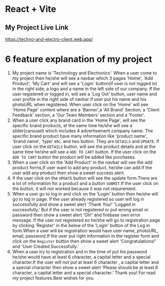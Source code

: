 # React + Vite
## My Project Live Link
https://techno-and-electro-client.web.app/


# 6 feature explanation of my project 
1. My project name is 'Technology and Electronics'. When a user come to my project
 then he/she will see a navbar which 3 pages 'Home', 'Add Product', 'My Cart' and will see a 'Login' button(if user is not logged in) in the right side, a logo and a name in the left
 side of our company. If the user registered or logged in, will see a 
'Log Out' button, user name and user profile in the right side of navbar if user put
his name and his photoURL when registered. When user click on the 'Home' will see 
'Home Page' content where are a 'Banner',a 'All Brand' Section, a 'Client Feedback' 
section, a 'Our Team Members' section and a 'Footer'.
2. When a user click any brand card in the 'Home Page', will see the specific brand products, at the same time he/she will see a slider(carousel) which includes 4 advertisement company name. The specific brand product have many information like 'product name', 'brand name', 'type' etc. and two button. They are `DETAILS` and `UPDATE`. If user click on the `DETAILS` button, will see the product details and at the same time he/she will see a `ADD TO CART` button. If the user click on the `ADD TO CART` button the product will be added like purchases.   
3. When a user click on the 'Add Product' in the navbar will see the add product forms,If user want to add any product, he/she can add.If the user add any product then show a sweet success alert.
4. If the user click on the `UPDATE` button will see the update form.There are a lot of information for a product and a button `SUBMIT`.If the user click on the button, it will not worked because it was not requirement.
5. When a user go to log in and click on the 'Login' button then he/she will go to log in
page. If the user already registered so user will log in successfully and show a sweet
alert 'Thank You!' 'Logged in successfully.' But if the user is not registered or
put wrong email or password then show a sweet alert 'Oh!' and firebase own error message.
If the user not registered so he/she will go to registration page by clicking 'Register' in 
the below of the 'Login' button of the Log in form.When a user will be registration would have 
user name, photoURL, email, password.If the user put right information in the register form and click on the `Register` button then show a sweet alert 'Congratulations!' and 'User Created Successfully.'
6. When a user try to registration and in the time of put his password he/she would have at least 
6 character, a capital letter and a special character.If the user will not put at least 
6 character , a capital letter and a special character then show a sweet alert 'Please should be at least 
6 character, a capital letter and a special character.'
Thank you! For read my project features.Best wishes for you.